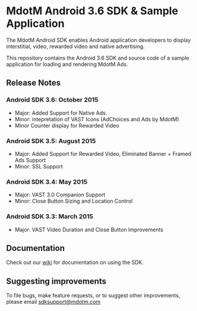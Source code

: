 MdotM Android 3.6 SDK & Sample Application 
=============================
The MdotM Android SDK enables Android application developers to display interstitial, video, rewarded video and native advertising.

This repository contains the Android 3.6 SDK and source code of a sample application for loading and rendering MdotM Ads.

## Release Notes

### Android SDK 3.6: October 2015
- Major: Added Support for Native Ads.
- Minor: intepretation of VAST Icons (AdChoices and Ads by MdotM)
- Minor Counter display for Rewarded Video

### Android SDK 3.5: August 2015
- Major: Added Support for Rewarded Video, Eliminated Banner + Framed Ads Support
- Minor: SSL Support 

### Android SDK 3.4: May 2015
- Major: VAST 3.0 Companion Support
- Minor: Close Button Sizing and Location Control 

### Android SDK 3.3: March 2015
- Major: VAST Video Duration and Close Button Improvements

## Documentation
Check out our [wiki](http://docs.mdotm.com/index.php/MdotM_Android_SDK) for documentation on using the SDK.

## Suggesting improvements
To file bugs, make feature requests, or to suggest other improvements, please email sdksupport@mdotm.com
